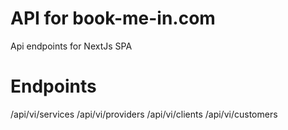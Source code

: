 # API for book-me-in.com
Api endpoints for NextJs SPA
# Endpoints
/api/vi/services
/api/vi/providers
/api/vi/clients
/api/vi/customers
